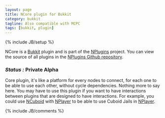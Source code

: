 ```yaml
---
layout: page
title: NCore plugin for Bukkit
category: bukkit
tagline: Also compatible with MCPC
tags: [bukkit, plugin]
---
```

{% include JB/setup %}

NCore is a [Bukkit][] plugin and is part of the [NPlugins][] project.
You can view the source of all plugins in the [NPlugins Github repository][].

### *Status :* Private Alpha

Core plugin, it's like a platform for every nodes to connect, for each one to be able to use each other, without cycle dependencies.
Nothing more to say here. You may have to use this plugin if you want to have interactions between plugins that are designed to have interactions.
For example, you could use [NCuboid][] with [NPlayer][] to be able to use Cuboid Jails in [NPlayer][].

{% include JB/comments %}

<!--- Under this lines are links defined --->
[Bukkit]: http://bukkit.org "Bukkit Forums"

[NPlugins]: /bukkit/NPlugins "NPlugins project page"
[NPlugins Github repository]: https://github.com/Ribesg/NPlugins "NPlugins Github repository"

[NCuboid]: /bukkit/NCuboid "NCuboid dedicated page"
[NPlayer]: /bukkit/NPlayer "NPlayer dedicated page"